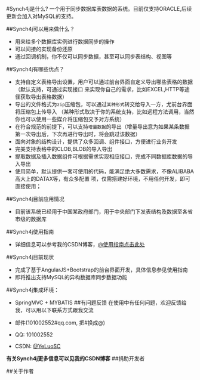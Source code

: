 #Synch4j是什么?
一个用于同步数据库表数据的系统。目前仅支持ORACLE,后续更新会加入对MySQL的支持。

##Synch4j可以用来做什么？
* 用来给多个数据库实例进行数据同步的操作
* 可以间接的实现备份还原
* 通过回调机制，你不仅可以同步数据，甚至可以同步表结构、视图等


##Synch4j有哪些优点？

* 支持自定义表格导出设置，用户可以通过前台界面自定义导出哪些表格的数据（默认支持，可通过实现接口
来实现你自己的需求，比如EXCEL,HTTP等途径获取导出表格数据）
* 导出的文件格式为`zip`压缩包，可以通过`某种形式`转交给导入一方，尤前台界面将压缩包上传导入
（某种形式取决于你的系统支持，比如远程方法调用，当然你也可以使用一些媒介将压缩包交予对方系统）
* 在符合规范的前提下，可以支持`增量数据`的导出（增量导出意为如果某条数据第一次导出后，下次再进行导出时，将会跳过该数据）
* 面向对象的结构设计，提供了众多回调、组件接口，方便进行业务开发
* 完美支持表格中的CLOB,BLOB的导入导出
* 提取数据及插入数据组件可根据需求实现相应接口，完成不同数据库数据的导入导出
* 使用简单，默认提供一套可使用的代码，能满足绝大多数需求，不像ALIBABA高大上的DATAX等，有众多配置
项，仅需搭建好环境，不用任何开发，即可直接使用；


##Synch4j目前应用情况
* 目前该系统已经用于中国某政府部门，用于中央部门下发表结构及数据至各省市级的数据库

##Synch4j使用指南
* 详细信息可以参考我的CSDN博客，[@使用指南点击此处](http://blog.csdn.net/yeluosc/article/details/51161770)

##Synch4j目前现状
* 完成了基于AngularJS+Bootstrap的前台界面开发，具体信息参见使用指南
* 即将推出支持MySQL的异构数据库同步数据功能

##Synch4j集成环境：
* SpringMVC + MYBATIS
##有问题反馈
在使用中有任何问题，欢迎反馈给我，可以用以下联系方式跟我交流

* 邮件(101002552#qq.com, 把#换成@)
* QQ: 101002552
* CSDN: [@YeLuoSC](http://blog.csdn.net/yeluosc)

**有关Synch4j更多信息可以见我的CSDN博客** 
##捐助开发者



##关于作者
